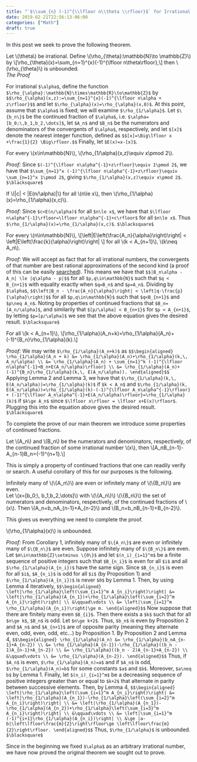 ```yaml
---
title: "`$\\sum_{n} (-1)^{\\lfloor n\\theta \\rfloor}$` for Irrational `$\\theta$`"
date: 2019-02-21T22:56:13-06:00
categories: ["Math"]
draft: true
---
```


In this post we seek to prove the following theorem.

<div class="theorem">
	Let \(\theta\) be irrational. Define \(\rho_{\theta}:\mathbb{N}\to \mathbb{Z}\) by
	\[\rho_{\theta}(x)=\sum_{n=1}^{x}(-1)^{\lfloor n\theta\rfloor},\]
	then \(\rho_{\theta}\) is unbounded.
</div>

<!--more-->

<div class="strike">
	<span><i>The Proof</i></span>
</div>


For irrational `$\alpha$`, define the function `$\rho_{\alpha}:\mathbb{N}\times\mathbb{R}\to\mathbb{Z}$` by
`$$\rho_{\alpha}(x,z):=\sum_{n=1}^{x}(-1)^{\lfloor n\alpha + z\rfloor}$$`
and let `$\rho_{\alpha}(x)=\rho_{\alpha}(x,0)$`.
At this point, assume that `$\alpha$` is fixed; we will examine `$\rho_{1/\alpha}$`. Let `$\{b_n\}$` be the continued fraction of `$\alpha$`, i.e. `$\alpha=[b_0;\,b_1,b_2,\dots]$`, let `$A_n$` and `$B_n$` be the numerators and denominators of the convergents of `$\alpha$`, respectively, and let `$[x]$` denote the nearest integer function, defined as
`$$[x]=\Big\lfloor x +\frac{1}{2} \Big\rfloor.$$`
Finally, let `$E(x)=x-[x]$`.

<div class="lemma">
	For every \(x\in\mathbb{N}\), \(\rho_{1/\alpha}(x,z)\equiv x\pmod 2\).
</div>

_Proof:_ Since `$(-1)^{\lfloor n\alpha^{-1}+z\rfloor}\equiv 1\pmod 2$`, we have that `$\sum_{n=1}^x (-1)^{\lfloor n\alpha^{-1}+z\rfloor}\equiv \sum_{n=1}^x 1\pmod 2$`, giving `$\rho_{1/\alpha}(x,z)\equiv x\pmod 2$`. `$\blacksquare$`

<div class="lemma">
	If \(|c| < |E(n/\alpha)|\) for all \(n\le x\), then \(\rho_{1/\alpha}(x)=\rho_{1/\alpha}(x,c)\).
</div>

_Proof:_ Since `$c<E(n/\alpha)$` for all `$n\le x$`, we have that `$\lfloor n\alpha^{-1}\rfloor=\lfloor n\alpha^{-1}+c\rfloor$` for all `$n\le x$`. Thus `$\rho_{1/\alpha}(x)=\rho_{1/\alpha}(x,c)$`. `$\blacksquare$`

<div class="lemma">
	For every \(n\in\mathbb{N}\),
	\[\left|E\left(\frac{A_n}{\alpha}\right)\right| < \left|E\left(\frac{k}{\alpha}\right)\right| \]
	for all \(k < A_{n+1}\), \(k\neq A_n\).
</div>

_Proof:_ We will accept as fact that for all irrational numbers, the convergents of that number are best rational approximations of the second kind (a proof of this can be easily [searched](https://proofwiki.org/wiki/Convergents_are_Best_Approximations)). This means we have that
`$$|B_n\alpha - A_n| \le |q\alpha - p|$$`
for all `$p,q\in\mathbb{N}$` such that `$q < B_{n+1}$` with equality exactly when `$q=B_n$` and `$p=A_n$`. Dividing by `$\alpha$`,
`$$\left|B_n - \frac{A_n}{\alpha}\right| < \left|q-\frac{p}{\alpha}\right|$$`
for all `$p,q\in\mathbb{N}$` such that `$q<B_{n+1}$` and `$p\neq A_n$`. Noting by properties of continued fractions that `$B_n=[A_n/\alpha]$`, and similarily that `$[p/\alpha] < B_{n+1}$` for `$p < A_{n+1}$`, by letting `$p=[p/\alpha]$` we see that the above equation gives the desired result. `$\blacksquare$`

<div class="lemma">
	For all \(k < A_{n+1}\),
	\[\rho_{1/\alpha}(A_n+k)=\rho_{1/\alpha}(A_n)+(-1)^{B_n}\rho_{1/\alpha}(k).\]
</div>

_Proof:_ We may write `$\rho_{1/\alpha}(A_n+k)$` as
`$$\begin{aligned}
\rho_{1/\alpha}(A_n + k) &= \rho_{1/\alpha}(A_n)+\rho_{1/\alpha}(k,\, A_n/\alpha) \\
&= \rho_{1/\alpha}(A_n) + \sum_{n=1}^k (-1)^{\lfloor n\alpha^{-1}+B_n+E(A_n/\alpha)\rfloor} \\
&= \rho_{1/\alpha}(A_n)+(-1)^{B_n}\rho_{1/\alpha}(k,\, E(A_n/\alpha)).
\end{aligned}$$`
Applying Lemma 2 and Lemma 3, we have that `$\rho_{1/\alpha}(k,\, E(A_n/\alpha))=\rho_{1/\alpha}(k)$` if `$k < A_n$` and `$\rho_{1/\alpha}(k, E(A_n/\alpha))=\rho_{1/\alpha}(k)-(-1)^{\lfloor A_n\alpha^{-1}\rfloor} + (-1)^{\lfloor A_n\alpha^{-1}+E(A_n/\alpha)\rfloor}=\rho_{1/\alpha}(k)$` if `$k\ge A_n$` since `$\lfloor x\rfloor = \lfloor x+E(x)\rfloor$`. Plugging this into the equation above gives the desired result. `$\blacksquare$`

To complete the prove of our main theorem we introduce some properties of continued fractions.

<div class="proposition">
	Let \(A_n\) and \(B_n\) be the numerators and denominators, respectively, of the continued fraction of some irrational number \(x\), then
	\[A_nB_{n-1}-A_{n-1}B_n=(-1)^{n+1}.\]
</div>

This is simply a property of continued fractions that one can readily verify or search. A useful corollary of this for our purposes is the following.

<div class="corollary">
	Infinitely many of \(\{A_n\}\) are even or infinitely many of \(\{B_n\}\) are even.
</div>

<div class="proposition">
	Let \(x=[b_0;\, b_1,b_2,\dots]\) with \(\{A_n\}\) \(\{B_n\}\) the set of numerators and denominators, respectively, of the continued fractions of \(x\). Then \(A_n=b_nA_{n-1}+A_{n-2}\) and \(B_n=b_nB_{n-1}+B_{n-2}\).
</div>

This gives us everything we need to complete the proof.

<div class="theorem">
	\(\rho_{1/\alpha}(x)\) is unbounded.
</div>

_Proof:_ From Corollary 1, infinitely many of `$\{A_n\}$` are even or infinitely many of `$\{B_n\}$` are even. Suppose infinitely many of `$\{B_n\}$` are even. Let `$m\in\mathbb{Z}\setminus \{0\}$` and let `$(n_i)_{i=1}^m$` be a finite sequence of positive integers such that `$B_{n_i}$` is even for all `$i$` and all `$\rho_{1/\alpha}(A_{n_i})$` have the same sign. Since `$B_{n_i}$` is even for all `$i$`, `$A_{n_i}$` is odd for all `$i$` (by Proposition 1) and `$\rho_{1/\alpha}(A_{n_i})$` is never `$0$` by Lemma 1. Then, by using Lemma 4 iteratively,
`$$\begin{aligned}
\left|\rho_{1/\alpha}\left(\sum_{i=1}^m A_{n_i}\right)\right| &= \left|\rho_{1/\alpha}(A_{n_1})+\rho_{1/\alpha}\left(\sum_{i=2}^m A_{n_i}\right)\right| \\
&\qquad\vdots \\
&= \left|\sum_{i=1}^m \rho_{1/\alpha}(A_{n_i})\right|\ge m.
\end{aligned}$$`
Now suppose that there are finitely many even `$B_{i}$`. Then there exists a `$k$` such that for all `$n\ge k$`, `$B_n$` is odd. Let `$n\ge k+2$`. Thus, `$b_n$` is even by Proposition 2 and `$A_n$` and `$A_{n+1}$` are of opposite parity (meaning they alternate even, odd, even, odd, etc...) by Proposition 1. By Proposition 2 and Lemma 4,
`$$\begin{aligned}
\rho_{1/\alpha}(A_n) &= \rho_{1/\alpha}(b_nA_{n-1}+A_{n-2}) \\
&= \rho_{1/\alpha}(A_{n-1})-\rho_{1/\alpha}((b_n - 1)A_{n-1}+A_{n-2}) \\
&= \rho_{1/\alpha}((b_n - 2)A_{n-1}+A_{n-2}) \\
&\qquad\vdots \\
&= \rho_{1/\alpha}(A_{n-2}).
\end{aligned}$$`
Thus, if `$A_n$` is even, `$\rho_{1/\alpha}(A_n)=a$` and if `$A_n$` is odd, `$\rho_{1/\alpha}(A_n)=b$` for some constants `$a$` and `$b$`. Moreover, `$a\neq b$` by Lemma 1. Finally, let `$(n_i)_{i=1}^m$` be a decreasing sequence of positive integers greater than or equal to `$k+2$` that alternate in parity between successive elements. Then, by Lemma 4,
`$$\begin{aligned}
\left|\rho_{1/\alpha}\left(\sum_{i=1}^m A_{n_i}\right)\right| &= \left|\rho_{1/\alpha}(A_{n_1})-\rho_{1/\alpha}\left(\sum_{i=2}^m A_{n_i}\right)\right| \\
&= \left|\rho_{1/\alpha}(A_{n_1})-\rho_{1/\alpha}(A_{n_2})+\rho_{1/\alpha}\left(\sum_{i=3}^m A_{n_i}\right)\right| \\
&\qquad\vdots \\
&= \left|\sum_{i=1}^m (-1)^{i+1}\rho_{1/\alpha}(A_{n_i})\right| \\
&\ge |a-b|\left\lfloor\frac{m}{2}\right\rfloor\ge \left\lfloor\frac{m}{2}\right\rfloor.
\end{aligned}$$`
Thus, `$\rho_{1/\alpha}$` is unbounded. `$\blacksquare$`

Since in the beginning we fixed `$\alpha$` as an arbitrary irrational number, we have now proved the original theorem we sought out to prove.
